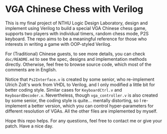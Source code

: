 # VGA Chinese Chess with Verilog

This is my final project of NTHU Logic Design Laboratory, design and implement using Verilog to build a special VGA Chinese chess game, supports two players with individual timers, random chess mode, P2S keyboard. The repo aims to be a meaningful reference for those who interests in writing a game with OOP-styled Verilog.

For (Traditional) Chinese guests, to see more details, you can check `doc/README.md` to see the spec, designs and implementation methods directly. Otherwise, feel free to browse source code, which most of the comments are in English.

Notice that `Ps2Interface.v` is created by some senior, who re-implement Ulrich Zolt's work from VHDL to Verilog, and I only modified a little bit for better coding style. Similar cases for `KeyboardCtrl.v` and `KeyboardDecoder.v`. Nevertheless, though `vga_controller.v` is also created by some senior, the coding style is quite... mentally distorting, so I re-implement a better version, which you can control hyper-parameters for different resolution of VGAs. All the other files are implemented by myself.

Hope this repo helps. For any questions, feel free to contact me or give your patch. Have a nice day.
